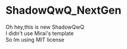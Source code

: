 # ShadowQwQ_NextGen
Oh hey,this is new ShadowQwQ  
I didn't use Mirai's template  
So Im using MIT license  
